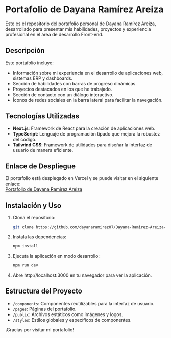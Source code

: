 # Portafolio de Dayana Ramírez Areiza

Este es el repositorio del portafolio personal de Dayana Ramírez Areiza, desarrollado para presentar mis habilidades, proyectos y experiencia profesional en el área de desarrollo Front-end.

## Descripción

Este portafolio incluye:

- Información sobre mi experiencia en el desarrollo de aplicaciones web, sistemas ERP y dashboards.
- Sección de habilidades con barras de progreso dinámicas.
- Proyectos destacados en los que he trabajado.
- Sección de contacto con un diálogo interactivo.
- Íconos de redes sociales en la barra lateral para facilitar la navegación.

## Tecnologías Utilizadas

- **Next.js**: Framework de React para la creación de aplicaciones web.
- **TypeScript**: Lenguaje de programación tipado que mejora la robustez del código.
- **Tailwind CSS**: Framework de utilidades para diseñar la interfaz de usuario de manera eficiente.

## Enlace de Despliegue

El portafolio está desplegado en Vercel y se puede visitar en el siguiente enlace:  
[Portafolio de Dayana Ramírez Areiza](https://dayana-ramirez-areiza.vercel.app/)

## Instalación y Uso

1. Clona el repositorio:
   ```bash
   git clone https://github.com/dayanaramirez07/Dayana-Ramirez-Areiza-Portafolio.git
2. Instala las dependencias:
   ```bash
   npm install
3. Ejecuta la aplicación en modo desarrollo:
   ```bash
   npm run dev
4. Abre http://localhost:3000 en tu navegador para ver la aplicación.

## Estructura del Proyecto

- `/components`: Componentes reutilizables para la interfaz de usuario.
- `/pages`: Páginas del portafolio.
- `/public`: Archivos estáticos como imágenes y logos.
- `/styles`: Estilos globales y específicos de componentes.

¡Gracias por visitar mi portafolio!
